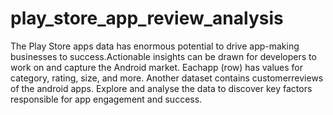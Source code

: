 # play_store_app_review_analysis
The Play Store apps data has enormous potential to drive app-making businesses to success.Actionable insights can be drawn for developers to work on and capture the Android market. Eachapp (row) has values for category, rating, size, and more. Another dataset contains customerreviews of the android apps. Explore and analyse the data to discover key factors responsible for app engagement and success.
